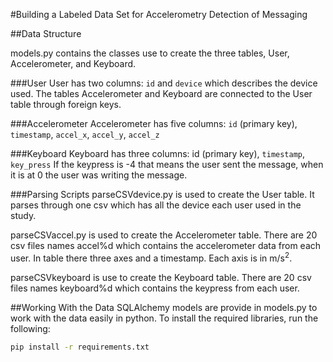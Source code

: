 #Building a Labeled Data Set for Accelerometry Detection of Messaging

##Data Structure

models.py contains the classes use to create the three tables, User, Accelerometer, and Keyboard.

###User
User has two columns: <code>id</code> and <code>device</code> which describes the device used.
The tables Accelerometer and Keyboard are connected to the User table through foreign keys.

###Accelerometer
Accelerometer has five columns: <code>id</code> (primary key), <code>timestamp</code>, <code>accel_x</code>, <code>accel_y</code>, <code>accel_z</code>

###Keyboard
Keyboard has three columns: <codes>id</code> (primary key), <code>timestamp</code>, <code>key_press</code>
If the keypress is -4 that means the user sent the message, when it is at 0 the user was writing the message.

###Parsing Scripts
parseCSVdevice.py is used to create the User table. It parses through one csv which has all the device each user used in the study.

parseCSVaccel.py is used to create the Accelerometer table. There are 20 csv files names accel%d which contains the accelerometer data from each user. In table there three axes and a timestamp. Each axis is in m/s<sup>2</sup>.

parseCSVkeyboard is use to create the Keyboard table. There are 20 csv files names keyboard%d which contains the keypress from each user.

##Working With the Data
SQLAlchemy models are provide in models.py to work with the data easily in python. To install the required libraries, run the following:

```bash
pip install -r requirements.txt
```

